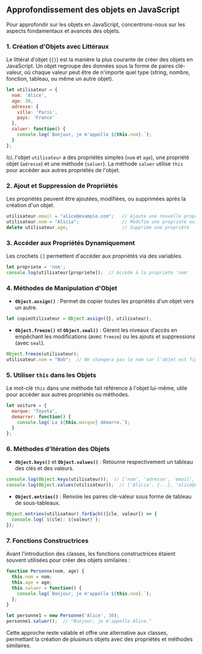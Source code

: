 ## Approfondissement des objets en JavaScript

Pour approfondir sur les objets en JavaScript, concentrons-nous sur les aspects fondamentaux et avancés des objets.

### 1. **Création d'Objets avec Littéraux**
Le littéral d'objet (`{}`) est la manière la plus courante de créer des objets en JavaScript. Un objet regroupe des données sous la forme de paires clé-valeur, où chaque valeur peut être de n'importe quel type (string, nombre, fonction, tableau, ou même un autre objet).

```javascript
let utilisateur = {
  nom: 'Alice',
  age: 30,
  adresse: {
    ville: 'Paris',
    pays: 'France'
  },
  saluer: function() {
    console.log(`Bonjour, je m'appelle ${this.nom}.`);
  }
};
```

Ici, l'objet `utilisateur` a des propriétés simples (`nom` et `age`), une propriété objet (`adresse`) et une méthode (`saluer`). La méthode `saluer` utilise `this` pour accéder aux autres propriétés de l'objet.

### 2. **Ajout et Suppression de Propriétés**
Les propriétés peuvent être ajoutées, modifiées, ou supprimées après la création d'un objet.

```javascript
utilisateur.email = "alice@example.com";   // Ajoute une nouvelle propriété
utilisateur.nom = "Alicia";                // Modifie une propriété existante
delete utilisateur.age;                    // Supprime une propriété
```

### 3. **Accéder aux Propriétés Dynamiquement**
Les crochets `[]` permettent d'accéder aux propriétés via des variables.

```javascript
let propriete = 'nom';
console.log(utilisateur[propriete]);  // Accède à la propriété 'nom'
```

### 4. **Méthodes de Manipulation d'Objet**

- **`Object.assign()`** : Permet de copier toutes les propriétés d'un objet vers un autre.

```javascript
let copieUtilisateur = Object.assign({}, utilisateur);
```

- **`Object.freeze()`** et **`Object.seal()`** : Gèrent les niveaux d’accès en empêchant les modifications (avec `freeze`) ou les ajouts et suppressions (avec `seal`).

```javascript
Object.freeze(utilisateur);
utilisateur.nom = "Bob";  // Ne changera pas le nom car l'objet est figé
```

### 5. **Utiliser `this` dans les Objets**
Le mot-clé `this` dans une méthode fait référence à l'objet lui-même, utile pour accéder aux autres propriétés ou méthodes.

```javascript
let voiture = {
  marque: 'Toyota',
  demarrer: function() {
    console.log(`La ${this.marque} démarre.`);
  }
};
```

### 6. **Méthodes d'Itération des Objets**

- **`Object.keys()`** et **`Object.values()`** : Retourne respectivement un tableau des clés et des valeurs.

```javascript
console.log(Object.keys(utilisateur));  // ['nom', 'adresse', 'email', 'saluer']
console.log(Object.values(utilisateur));  // ['Alicia', {...}, 'alice@example.com', f]
```

- **`Object.entries()`** : Renvoie les paires clé-valeur sous forme de tableau de sous-tableaux.

```javascript
Object.entries(utilisateur).forEach(([cle, valeur]) => {
  console.log(`${cle}: ${valeur}`);
});
```

### 7. **Fonctions Constructrices**
Avant l'introduction des classes, les fonctions constructrices étaient souvent utilisées pour créer des objets similaires :

```javascript
function Personne(nom, age) {
  this.nom = nom;
  this.age = age;
  this.saluer = function() {
    console.log(`Bonjour, je m'appelle ${this.nom}.`);
  };
}

let personne1 = new Personne('Alice', 30);
personne1.saluer();  // "Bonjour, je m'appelle Alice."
```

Cette approche reste valable et offre une alternative aux classes, permettant la création de plusieurs objets avec des propriétés et méthodes similaires.